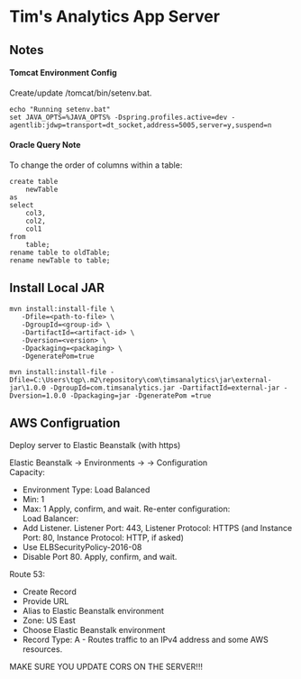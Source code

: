 # Tim's Analytics App Server

## Notes

#### Tomcat Environment Config
Create/update /tomcat/bin/setenv.bat.  
```text
echo "Running setenv.bat"
set JAVA_OPTS=%JAVA_OPTS% -Dspring.profiles.active=dev -agentlib:jdwp=transport=dt_socket,address=5005,server=y,suspend=n
```

#### Oracle Query Note
To change the order of columns within a table:
```text
create table
    newTable
as
select
    col3,
    col2,
    col1
from
    table;
rename table to oldTable;
rename newTable to table;
```

## Install Local JAR
```text
mvn install:install-file \
   -Dfile=<path-to-file> \
   -DgroupId=<group-id> \
   -DartifactId=<artifact-id> \
   -Dversion=<version> \
   -Dpackaging=<packaging> \
   -DgeneratePom=true
```

`mvn install:install-file -Dfile=C:\Users\tqp\.m2\repository\com\timsanalytics\jar\external-jar\1.0.0 -DgroupId=com.timsanalytics.jar -DartifactId=external-jar -Dversion=1.0.0 -Dpackaging=jar -DgeneratePom
 =true`

## AWS Configruation

Deploy server to Elastic Beanstalk (with https)

Elastic Beanstalk -> Environments -> <environment-name> -> Configuration  
Capacity:
- Environment Type: Load Balanced
- Min: 1
- Max: 1
Apply, confirm, and wait.
Re-enter configuration:  
Load Balancer:  
- Add Listener. Listener Port: 443, Listener Protocol: HTTPS (and Instance Port: 80, Instance Protocol: HTTP, if asked)
- Use ELBSecurityPolicy-2016-08
- Disable Port 80.
Apply, confirm, and wait.

Route 53:
- Create Record
- Provide URL
- Alias to Elastic Beanstalk environment
- Zone: US East
- Choose Elastic Beanstalk environment
- Record Type: A - Routes traffic to an IPv4 address and some AWS resources.

MAKE SURE YOU UPDATE CORS ON THE SERVER!!!
